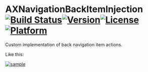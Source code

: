 # AXNavigationBackItemInjection[![Build Status](https://travis-ci.org/devedbox/AXNavigationBackItemInjection.svg?branch=master)](https://travis-ci.org/devedbox/AXNavigationBackItemInjection)[![Version](https://img.shields.io/cocoapods/v/AXNavigationBackItemInjection.svg?style=flat)](http://cocoapods.org/pods/AXNavigationBackItemInjection)[![License](https://img.shields.io/cocoapods/l/AXNavigationBackItemInjection.svg?style=flat)](http://cocoapods.org/pods/AXNavigationBackItemInjection)[![Platform](https://img.shields.io/cocoapods/p/AXNavigationBackItemInjection.svg?style=flat)](http://cocoapods.org/pods/AXNavigationBackItemInjection)
Custom implementation of back navigation item actions.


Like this:

[![sample](http://ww1.sinaimg.cn/large/d2297bd2gw1f6gmhv4jxvg20ac0ijq8c.gif)](http://ww1.sinaimg.cn/large/d2297bd2gw1f6gmhv4jxvg20ac0ijq8c.gif)